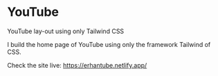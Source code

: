 # YouTube
YouTube lay-out using only Tailwind CSS

I build the home page of YouTube using only the framework Tailwind of CSS.

Check the site live: https://erhantube.netlify.app/
